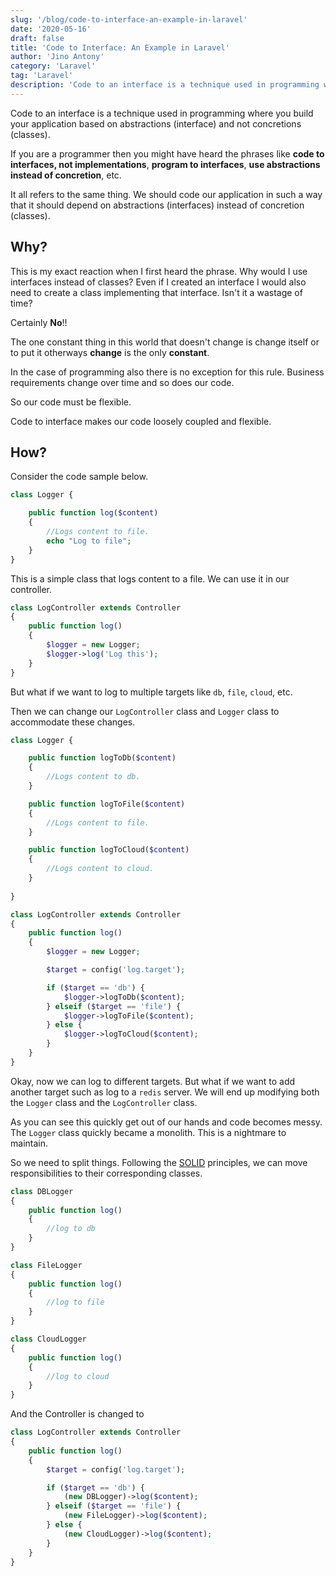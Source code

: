 ```yaml
---
slug: '/blog/code-to-interface-an-example-in-laravel'
date: '2020-05-16'
draft: false
title: 'Code to Interface: An Example in Laravel'
author: 'Jino Antony'
category: 'Laravel'
tag: 'Laravel'
description: 'Code to an interface is a technique used in programming where you build your application based on abstractions(interface) and not concretions(classes).'
---
```


Code to an interface is a technique used in programming where you build your application based on abstractions (interface) and not concretions (classes).

If you are a programmer then you might have heard the phrases like **code to interfaces, not implementations**, **program to interfaces**, **use abstractions instead of concretion**, etc.

It all refers to the same thing. We should code our application in such a way that it should depend on abstractions (interfaces) instead of concretion (classes).

## Why?

This is my exact reaction when I first heard the phrase. Why would I use interfaces instead of classes? Even if I created an interface I would also need to create a class implementing that interface. Isn't it a wastage of time?

Certainly **No**!!

The one constant thing in this world that doesn't change is change itself or to put it otherways **change** is the only **constant**. 

In the case of programming also there is no exception for this rule. Business requirements change over time and so does our code.

So our code must be flexible.

Code to interface makes our code loosely coupled and flexible.

## How?

Consider the code sample below.

```php
class Logger {

    public function log($content) 
    {
        //Logs content to file.
        echo "Log to file";
    }
}
```

This is a simple class that logs content to a file. We can use it in our controller.

```php
class LogController extends Controller
{
    public function log()
    {
        $logger = new Logger;
        $logger->log('Log this');
    }
}
```

But what if we want to log to multiple targets like `db`, `file`, `cloud`, etc.

Then we can change our `LogController` class and `Logger` class to accommodate these changes.

```php
class Logger {

    public function logToDb($content) 
    {
        //Logs content to db.
    }

    public function logToFile($content) 
    {
        //Logs content to file.
    }

    public function logToCloud($content) 
    {
        //Logs content to cloud.
    }
    
}
```

```php
class LogController extends Controller
{
    public function log()
    {
        $logger = new Logger;

        $target = config('log.target');

        if ($target == 'db') {
            $logger->logToDb($content);
        } elseif ($target == 'file') {
            $logger->logToFile($content);
        } else {
            $logger->logToCloud($content);
        }
    }
}
```

Okay, now we can log to different targets. But what if we want to add another target such as log to a `redis` server. We will end up modifying both the `Logger` class and the `LogController` class.

As you can see this quickly get out of our hands and code becomes messy. The `Logger` class quickly became a monolith. This is a nightmare to maintain.

So we need to split things. Following the [SOLID](https://en.wikipedia.org/wiki/SOLID) principles, we can move responsibilities to their corresponding classes.

```php
class DBLogger
{
    public function log()
    {
        //log to db
    }
}

class FileLogger
{
    public function log()
    {
        //log to file
    }
}

class CloudLogger
{
    public function log()
    {
        //log to cloud
    }
}
```

And the Controller is changed to

```php
class LogController extends Controller
{
    public function log()
    {
        $target = config('log.target');

        if ($target == 'db') {
            (new DBLogger)->log($content);
        } elseif ($target == 'file') {
            (new FileLogger)->log($content);
        } else {
            (new CloudLogger)->log($content);
        }
    }
}
```
